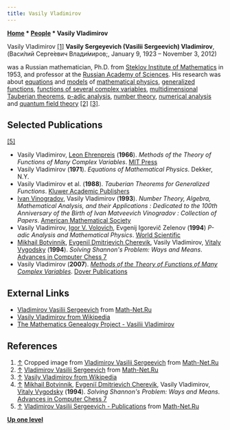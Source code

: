 ```yaml
---
title: Vasily Vladimirov
---
```

**[Home](Home "Home") \* [People](People "People") \* Vasily Vladimirov**



 [](http://www.mathnet.ru/php/person.phtml?personid=8809&option_lang=eng) Vasily Vladimirov <a id="cite-note-1" href="#cite-ref-1">[1]</a> 
**Vasily Sergeyevich (Vasilii Sergeevich) Vladimirov**, (Васи́лий Серге́евич Влади́миров;, January 9, 1923 – November 3, 2012)  

was a Russian mathematician, Ph.D. from [Steklov Institute of Mathematics](https://en.wikipedia.org/wiki/Steklov_Institute_of_Mathematics) in 1953, 
and professor at the [Russian Academy of Sciences](https://en.wikipedia.org/wiki/Russian_Academy_of_Sciences). 
His research was about [equations](https://en.wikipedia.org/wiki/Equation) and [models](https://en.wikipedia.org/wiki/Mathematical_model) of [mathematical physics](https://en.wikipedia.org/wiki/Mathematical_physics), [generalized functions](https://en.wikipedia.org/wiki/Generalized_function), [functions of several complex variables](https://en.wikipedia.org/wiki/Several_complex_variables), 
[multidimensional](https://en.wikipedia.org/wiki/Dimension) [Tauberian theorems](https://en.wikipedia.org/wiki/Abelian_and_tauberian_theorems#Tauberian_theorems), 
[p-adic analysis](https://en.wikipedia.org/wiki/P-adic_analysis), [number theory](https://en.wikipedia.org/wiki/Number_theory), 
[numerical analysis](https://en.wikipedia.org/wiki/Numerical_analysis) 
and [quantum field theory](https://en.wikipedia.org/wiki/Quantum_field_theory) <a id="cite-note-2" href="#cite-ref-2">[2]</a> <a id="cite-note-3" href="#cite-ref-3">[3]</a>.



## Selected Publications


<a id="cite-note-5" href="#cite-ref-5">[5]</a>



* Vasily Vladimirov, [Leon Ehrenpreis](Mathematician#LEhrenpreis "Mathematician") (**1966**). *Methods of the Theory of Functions of Many Complex Variables*. [MIT Press](https://en.wikipedia.org/wiki/MIT_Press)
* Vasily Vladimirov (**1971**). *Equations of Mathematical Physics*. Dekker, N.Y.
* Vasily Vladimirov et al. (**1988**). *Tauberian Theorems for Generalized Functions*. [Kluwer Academic Publishers](https://en.wikipedia.org/wiki/Wolters_Kluwer)
* [Ivan Vinogradov](Mathematician#IMVinogradov "Mathematician"), Vasily Vladimirov (**1993**). *Number Theory, Algebra, Mathematical Analysis, and their Applications : Dedicated to the 100th Anniversary of the Birth of Ivan Matveevich Vinogradov : Collection of Papers*. [American Mathematical Society](https://en.wikipedia.org/wiki/American_Mathematical_Society)
* Vasily Vladimirov, [Igor V. Volovich](http://www.mathnet.ru/eng/person8846), Evgenij Igorevič Zelenov (**1994**) *P-adic Analysis and Mathematical Physics*. [World Scientific](https://en.wikipedia.org/wiki/World_Scientific)
* [Mikhail Botvinnik](Mikhail_Botvinnik "Mikhail Botvinnik"), [Evgeniĭ Dmitrievich Cherevik](Evgeni%C4%AD_Dmitrievich_Cherevik "Evgeniĭ Dmitrievich Cherevik"), Vasily Vladimirov, [Vitaly Vygodsky](Vitaly_Vygodsky "Vitaly Vygodsky") (**1994**). *Solving Shannon's Problem: Ways and Means*. [Advances in Computer Chess 7](Advances_in_Computer_Chess_7 "Advances in Computer Chess 7")
* Vasily Vladimirov (**2007**). *[Methods of the Theory of Functions of Many Complex Variables](https://mitpress.mit.edu/books/methods-theory-functions-several-complex-variables)*. [Dover Publications](https://en.wikipedia.org/wiki/Dover_Publications)


## External Links


* [Vladimirov Vasilii Sergeevich](http://www.mathnet.ru/php/person.phtml?personid=8809&option_lang=eng) from [Math-Net.Ru](http://www.mathnet.ru/index.phtml?&option_lang=eng)
* [Vasily Vladimirov from Wikipedia](https://en.wikipedia.org/wiki/Vasily_Vladimirov)
* [The Mathematics Genealogy Project - Vasilii Vladimirov](https://www.genealogy.math.ndsu.nodak.edu/id.php?id=134289)


## References


 1. <a id="cite-ref-1" href="#cite-note-1">↑</a> Cropped image from [Vladimirov Vasilii Sergeevich](http://www.mathnet.ru/php/person.phtml?personid=8809&option_lang=eng) from [Math-Net.Ru](http://www.mathnet.ru/index.phtml?&option_lang=eng) 
2. <a id="cite-ref-2" href="#cite-note-2">↑</a> [Vladimirov Vasilii Sergeevich](http://www.mathnet.ru/php/person.phtml?personid=8809&option_lang=eng) from [Math-Net.Ru](http://www.mathnet.ru/index.phtml?&option_lang=eng)
3. <a id="cite-ref-3" href="#cite-note-3">↑</a> [Vasily Vladimirov from Wikipedia](https://en.wikipedia.org/wiki/Vasily_Vladimirov)
4. <a id="cite-ref-4" href="#cite-note-4">↑</a> [Mikhail Botvinnik](Mikhail_Botvinnik "Mikhail Botvinnik"), [Evgeniĭ Dmitrievich Cherevik](Evgeni%C4%AD_Dmitrievich_Cherevik "Evgeniĭ Dmitrievich Cherevik"), Vasily Vladimirov, [Vitaly Vygodsky](Vitaly_Vygodsky "Vitaly Vygodsky") (**1994**). *Solving Shannon's Problem: Ways and Means*. [Advances in Computer Chess 7](Advances_in_Computer_Chess_7 "Advances in Computer Chess 7")
5. <a id="cite-ref-5" href="#cite-note-5">↑</a> [Vladimirov Vasilii Sergeevich - Publications](http://www.mathnet.ru/php/person.phtml?personid=8809&option_lang=eng) from [Math-Net.Ru](http://www.mathnet.ru/index.phtml?&option_lang=eng)

**[Up one level](People "People")**







 
